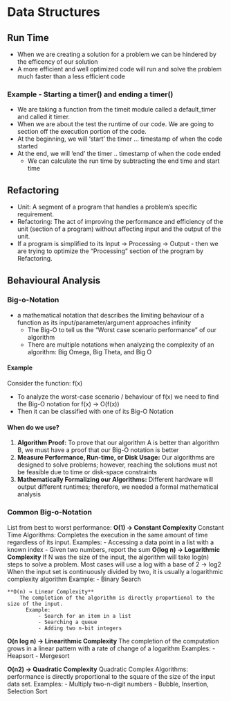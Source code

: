 # Data Structures

## Run Time 
  - When we are creating a solution for a problem we can be hindered by the efficency of our solution
  - A more efficient and well optimized code will run and solve the problem much faster than a less efficient code
  
### Example -  Starting a timer() and ending a timer()
  - We are taking a function from the timeit module called a default_timer and called it timer.
  - When we are about the test the runtime of our code. We are going to section off the execution portion of the code.
  - At the beginning, we will ‘start’ the timer … timestamp of when the code started
  - At the end, we will ‘end’ the timer .. timestamp of when the code ended
      - We can calculate the run time by subtracting the end time and start time
 ## Refactoring 
  - Unit: A segment of a program that handles a problem’s specific requirement.
  - Refactoring: The act of improving the performance and efficiency of the unit (section of a program) without affecting input and the output of the unit.
  - If a program is simplified to its Input → Processing → Output
        - then we are trying to optimize the “Processing” section of the program by Refactoring.
        
## Behavioural Analysis 

### Big-o-Notation
  - a mathematical notation that describes the limiting behaviour of a function as its input/parameter/argument approaches infinity
      - The Big-O to tell us the “Worst case scenario performance” of our algorithm
      - There are multiple notations when analyzing the complexity of an algorithm: Big Omega, Big Theta, and Big O
#### Example
Consider the function: f(x)
  - To analyze the worst-case scenario / behaviour of f(x) we need to find the Big-O notation for f(x)
      → O(f(x))
  - Then it can be classified with one of its Big-O Notation

#### When do we use?
  1. **Algorithm Proof:** To prove that our algorithm A is better than algorithm B, we must have a proof that our Big-O notation is better
  2. **Measure Performance, Run-time, or Disk Usage:** Our algorithms are designed to solve problems; however, reaching the solutions must not be feasible due to time or disk-space constraints
  3. **Mathematically Formalizing our Algorithms:** Different hardware will output different runtimes; therefore, we needed a formal mathematical analysis
 
 ### Common Big-o-Notation
 List from best to worst performance:
   **O(1) → Constant Complexity**
        Constant Time Algorithms: Completes the execution in the same amount of time regardless of its input.
            Examples:
              - Accessing a data point in a list with a known index 
              - Given two numbers, report the sum
    **O(log n) → Logarithmic Complexity**
        If N was the size of the input, the algorithm will take log(n) steps to solve a problem.
        Most cases will use a log with a base of 2 → log2 
        When the input set is continuously divided by two, it is usually a logarithmic complexity algorithm
          Example:
              - Binary Search 

    **O(n) → Linear Complexity**
        The completion of the algorithm is directly proportional to the size of the input.
          Example:
              - Search for an item in a list
              - Searching a queue
              - Adding two n-bit integers

   **O(n log n) → Linearithmic Complexity**
        The completion of the computation grows in a linear pattern with a rate of change of a logarithm
            Examples:
              - Heapsort
              - Mergesort

   **O(n2) → Quadratic Complexity**
          Quadratic Complex Algorithms: performance is directly proportional to the square of the size of the input data set.
            Examples:
              - Multiply two-n-digit numbers
              - Bubble, Insertion, Selection Sort

 
